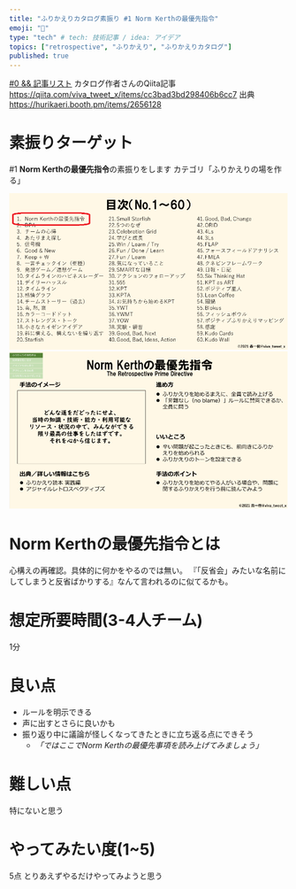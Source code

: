 ```yaml
---
title: "ふりかえりカタログ素振り #1 Norm Kerthの最優先指令"
emoji: "🐷"
type: "tech" # tech: 技術記事 / idea: アイデア
topics: ["retrospective", "ふりかえり", "ふりかえりカタログ"]
published: true
---
```


[#0 && 記事リスト](/datsuns/articles/retrospective-su-bu-ri-0.md)
カタログ作者さんのQiita記事
https://qiita.com/viva_tweet_x/items/cc3bad3bd298406b6cc7
出典
https://hurikaeri.booth.pm/items/2656128

# 素振りターゲット

\#1 **Norm Kerthの最優先指令**の素振りをします
カテゴリ「ふりかえりの場を作る」

![target](/images/retrospective-su-bu-ri/1-target.png)
![pattern](/images/retrospective-su-bu-ri/1-pattern.png)

# Norm Kerthの最優先指令とは

心構えの再確認。具体的に何かをやるのでは無い。
『「反省会」みたいな名前にしてしまうと反省ばかりする』なんて言われるのに似てるかも。

# 想定所要時間(3-4人チーム)

1分

# 良い点

* ルールを明示できる
* 声に出すとさらに良いかも
* 振り返り中に議論が怪しくなってきたときに立ち返る点にできそう
   * *「ではここでNorm Kerthの最優先事項を読み上げてみましょう」*

# 難しい点

特にないと思う

# やってみたい度(1~5)

5点
とりあえずやるだけやってみようと思う
